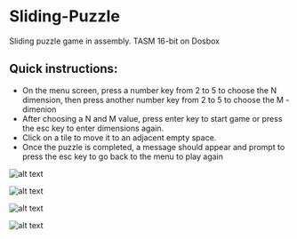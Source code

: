 # Sliding-Puzzle
Sliding puzzle game in assembly.
TASM 16-bit on Dosbox

## Quick instructions:
- On the menu screen, press a number key from 2 to 5 to choose the N dimension, then press another number key from 2 to 5 to choose the M - dimenion
- After choosing a N and M value, press enter key to start game or press the esc key to enter dimensions again.
- Click on a tile to move it to an adjacent empty space.
- Once the puzzle is completed, a message should appear and prompt to press the esc key to go back to the menu to play again

![alt text](https://i.imgur.com/Z2VTYQ3.png "Menu Screen")

![alt text](https://i.imgur.com/lomkrRW.png "Board Selection")

![alt text](https://i.imgur.com/y7vrVek.png "Game Screen")

![alt text](https://i.imgur.com/yHoJ8gT.png "Clear Screen")

